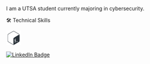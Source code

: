 I am a UTSA student currently majoring in cybersecurity.

:hammer_and_wrench: Technical Skills
<div>
  <img src="https://github.com/devicons/devicon/blob/master/icons/bash/bash-plain.svg" title="Bash" alt="bash" width="40" height="40"/>&nbsp;
</div>
<p> </p>
<div id="badges">
  <a href="https://www.linkedin.com/in/timothy-riley-201a6910b/">
    <img src="https://img.shields.io/badge/LinkedIn-blue?style=for-the-badge&logo=linkedin&logoColor=white" alt="LinkedIn Badge"/>
</div>
